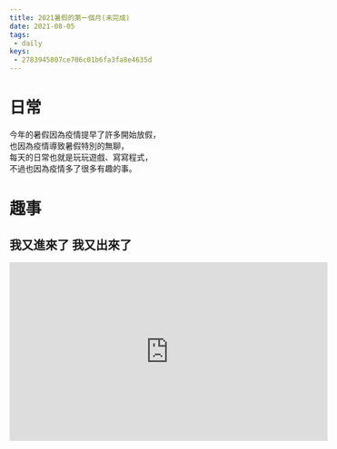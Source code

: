 ```yaml
---
title: 2021暑假的第一個月(未完成)
date: 2021-08-05
tags:
 - daily
keys:
 - 2783945807ce706c01b6fa3fa8e4635d
---
```


# 日常
今年的暑假因為疫情提早了許多開始放假，\
也因為疫情導致暑假特別的無聊，\
每天的日常也就是玩玩遊戲、寫寫程式，\
不過也因為疫情多了很多有趣的事。

# 趣事
## 我又進來了 我又出來了
<iframe width="560" height="315" src="https://www.youtube.com/embed/2gh7robj4EE" title="YouTube Video Player" frameborder="0" allow="accelerometer; autoplay; clipboard-write; encrypted-media; gyroscope; picture-in-picture" allowfullscreen></iframe>